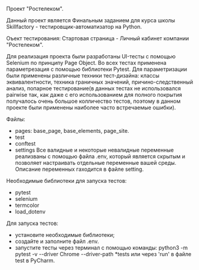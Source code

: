  Проект "Ростелеком".
 
 Данный проект является Финальным заданием для курса школы Skillfactory - тестировщик-автоматизатор на Python.
 
 Оъект тестирования: Стартовая страница - Личный кабинет компании "Ростелеком".
 
 Для реализация проекта были разработаны UI-тесты с помощью Selenium по принципу Page Object. Во всех тестах применена параметрезация с помощью библиотеки Pytest. Для параметризации были применены различные техники тест-дизайна: классы эквивалентности, техника граничных значений, причино-следственный анализ, попарное тестирование(в данных тестах не использовался pairwise так, как даже с его использованием для полного покрытия получалось очень большое колличество тестов, поэтому в данном проекте были применены наиболее часто встречаемые ошибки).
 
 Файлы:
- pages: base_page, base_elements, page_site.
- test
- conftest
- settings
  Все валидные и некоторые невалидные переменные реализваны с помощью файла .env, который является скрытым и позволяет настраивать отдельные переменные вашей среды. Описание переменных гаходится в файле setting.
  
Необходимые библиотеки для запуска тестов:
- pytest
- selenium
- termcolor
- load_dotenv

Для запуска тестов:
- установите необходимые библиотеки;
- создайте и заполните файл .env.
- запустите теcты через терминал с помощью команды: python3 -m pytest -v --driver Chrome --driver-path *tests или через 'run' в файле test в PyCharm.
